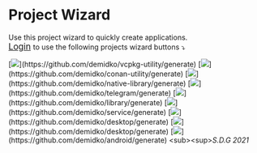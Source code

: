 # Project Wizard

Use this project wizard to quickly create applications.  
<span style="font-size:larger;">[Login](https://github.com/login) </span> to use the following projects wizard buttons ⤵️

[![](https://img.shields.io/badge/utility%20(C++,%20VCPKG,%20CMake)-003E54?style=for-the-badge&logo=cplusplus)](https://github.com/demidko/vcpkg-utility/generate)  
[![](https://img.shields.io/badge/utility%20(C++,%20Conan,%20CMake)-003E54?style=for-the-badge&logo=cplusplus)](https://github.com/demidko/conan-utility/generate)  
[![](https://img.shields.io/badge/library%20(C++,%20Conan,%20CMake)-003E54?style=for-the-badge&logo=cplusplus)](https://github.com/demidko/native-library/generate)  
[![](https://img.shields.io/badge/telegram%20Bot%20(Kotlin,%20Gradle)-blue?style=for-the-badge&logo=telegram)](https://github.com/demidko/telegram/generate)  
[![](https://img.shields.io/badge/library%20(Kotlin,%20Gradle,%20Maven)-EA7100?style=for-the-badge&logo=java)](https://github.com/demidko/library/generate)  
[![](https://img.shields.io/badge/microservice%20(Kotlin,%20Ktor,%20Gradle)-EA7100?style=for-the-badge&logo=java)](https://github.com/demidko/service/generate)  
[![](https://img.shields.io/badge/web%20application%20(Kotlin,%20KWeb,%20Gradle)-blueviolet?style=for-the-badge&logo=kotlin&logoColor=violet)](https://github.com/demidko/desktop/generate)  
[![](https://img.shields.io/badge/desktop%20application%20(Kotlin,%20Jetpack,%20Gradle)-darkblue?style=for-the-badge&logo=kotlin)](https://github.com/demidko/desktop/generate)  
[![](https://img.shields.io/badge/android%20application%20(Kotlin,%20Jetpack,%20Gradle)-darkgreen?style=for-the-badge&logo=android)](https://github.com/demidko/android/generate)  
<sub><sup>_S.D.G 2021_</sup></sub>
